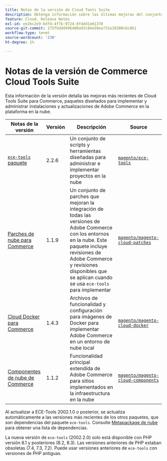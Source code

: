 ```yaml
---
title: Notas de la versión de Cloud Tools Suite
description: Obtenga información sobre las últimas mejoras del conjunto de herramientas de la nube para Adobe Commerce.
feature: Cloud, Release Notes
exl-id: ee2bc2e9-bdf4-4f7b-9724-8f4dd1e61378
source-git-commit: 175fbddd496480a93c84e50ea731e18300c6c8b1
workflow-type: tm+mt
source-wordcount: '230'
ht-degree: 1%

---
```


# Notas de la versión de Commerce Cloud Tools Suite

Esta información de la versión detalla las mejoras más recientes de Cloud Tools Suite para Commerce, paquetes diseñados para implementar y administrar instalaciones y actualizaciones de Adobe Commerce en la plataforma en la nube.

| Notas de la versión | Versión | Descripción | Source |
| ----------------- |----------| ---------------------------------------- | --------------------------- |
| [`ece-tools` paquete](ece-tools-package.md) | 2.2.6 | Un conjunto de scripts y herramientas diseñadas para administrar e implementar proyectos en la nube | [`magento/ece-tools`](https://github.com/magento/ece-tools/tree/2002.2.6) |
| [Parches de nube para Commerce](cloud-patches.md) | 1.1.9 | Un conjunto de parches que mejoran la integración de todas las versiones de Adobe Commerce con los entornos en la nube. Este paquete incluye revisiones de Adobe Commerce y revisiones disponibles que se aplican cuando se usa `ece-tools` para implementar | [`magento/magento-cloud-patches`](https://github.com/magento/magento-cloud-patches/tree/1.1.9) |
| [Cloud Docker para Commerce](cloud-docker.md) | 1.4.3 | Archivos de funcionalidad y configuración para imágenes de Docker para implementar Adobe Commerce en un entorno de nube local | [`magento/magento-cloud-docker`](https://github.com/magento/magento-cloud-docker/tree/1.4.3) |
| [Componentes de nube de Commerce](cloud-components.md) | 1.1.2 | Funcionalidad principal extendida de Adobe Commerce para sitios implementados en la infraestructura en la nube | [`magento/magento-cloud-components`](https://github.com/magento/magento-cloud-components/tree/1.1.2) |

Al actualizar a ECE-Tools 2002.1.0 o posterior, se actualiza automáticamente a las versiones más recientes de los otros paquetes, que son dependencias del paquete `ece-tools`. Consulte [Metapackage de nube](../development/overview.md#cloud-metapackage) para obtener una lista de dependencias.

La nueva versión de `ece-tools` (2002.2.0) solo está disponible con PHP versión 8.1 y posteriores (8.2, 8.3). Las versiones anteriores de PHP estaban obsoletas (7.4, 7.3, 7.2). Puede usar versiones anteriores de `ece-tools` con versiones de PHP antiguas.
